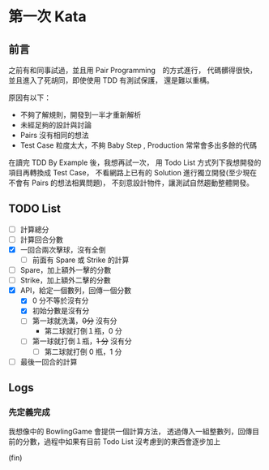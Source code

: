 # 第一次 Kata

## 前言

之前有和同事試過，並且用 Pair Programming　的方式進行，
代碼髒得很快，並且進入了死胡同，即使使用 TDD 有測試保護，
還是難以重構。

原因有以下：

- 不夠了解規則，開發到一半才重新解析
- 未經足夠的設計與討論
- Pairs 沒有相同的想法
- Test Case 粒度太大，不夠 Baby Step , Production 常常會多出多餘的代碼

在讀完 TDD By Example 後，我想再試一次，
用 Todo List 方式列下我想開發的項目再轉換成 Test Case，
不看網路上已有的 Solution 進行獨立開發(至少現在不會有 Pairs 的想法相異問題)，
不刻意設計物件，讓測試自然趨動整體開發。

## TODO List
- [ ] 計算總分
- [ ] 計算回合分數
- [x] 一回合兩次擊球，沒有全倒
  - [ ] 前面有 Spare 或 Strike 的計算
- [ ] Spare，加上額外一擊的分數
- [ ] Strike，加上額外二擊的分數
- [x] API，給定一個數列，回傳一個分數
  - [x] 0 分不等於沒有分
  - [x] 初始分數是沒有分
  - [ ] 第一球就洗溝，~~0分~~ 沒有分
    - 第二球就打倒１瓶，0 分
  - [ ] 第一球就打倒１瓶，~~1 分~~ 沒有分
    - [ ] 第二球就打倒 0 瓶，1 分
- [ ] 最後一回合的計算

## Logs

### 先定義完成
我想像中的 BowlingGame 會提供一個計算方法，
透過傳入一組整數列，回傳目前的分數，過程中如果有目前 Todo List 沒考慮到的東西會逐步加上


(fin)
